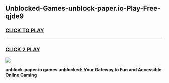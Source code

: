 
## Unblocked-Games-unblock-paper.io-Play-Free-qjde9
<h3>
<a href="https://premium76.site?title=unblock-paper.io&ref=23A">CLICK TO PLAY</a></h3>
<hr>

<h3>
<a href="https://premium76.site?title=unblock-paper.io&ref=23A">CLICK 2 PLAY</a>
  
</h3>

<a href="https://premium76.site?title=unblock-paper.io&ref=23A"><img src="https://clearcache.store/games.png"></a>


**unblock-paper.io games unblocked: Your Gateway to Fun and Accessible Online Gaming**
